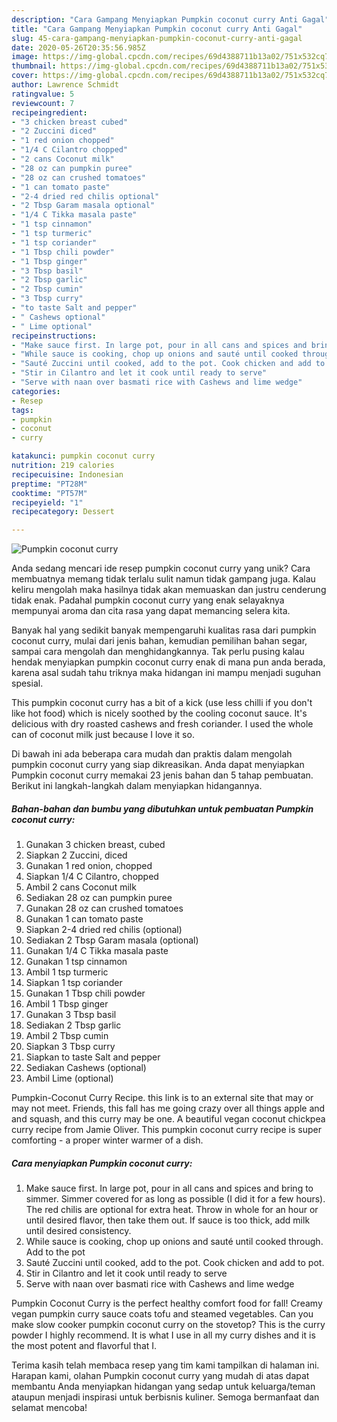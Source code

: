 ```yaml
---
description: "Cara Gampang Menyiapkan Pumpkin coconut curry Anti Gagal"
title: "Cara Gampang Menyiapkan Pumpkin coconut curry Anti Gagal"
slug: 45-cara-gampang-menyiapkan-pumpkin-coconut-curry-anti-gagal
date: 2020-05-26T20:35:56.985Z
image: https://img-global.cpcdn.com/recipes/69d4388711b13a02/751x532cq70/pumpkin-coconut-curry-recipe-main-photo.jpg
thumbnail: https://img-global.cpcdn.com/recipes/69d4388711b13a02/751x532cq70/pumpkin-coconut-curry-recipe-main-photo.jpg
cover: https://img-global.cpcdn.com/recipes/69d4388711b13a02/751x532cq70/pumpkin-coconut-curry-recipe-main-photo.jpg
author: Lawrence Schmidt
ratingvalue: 5
reviewcount: 7
recipeingredient:
- "3 chicken breast cubed"
- "2 Zuccini diced"
- "1 red onion chopped"
- "1/4 C Cilantro chopped"
- "2 cans Coconut milk"
- "28 oz can pumpkin puree"
- "28 oz can crushed tomatoes"
- "1 can tomato paste"
- "2-4 dried red chilis optional"
- "2 Tbsp Garam masala optional"
- "1/4 C Tikka masala paste"
- "1 tsp cinnamon"
- "1 tsp turmeric"
- "1 tsp coriander"
- "1 Tbsp chili powder"
- "1 Tbsp ginger"
- "3 Tbsp basil"
- "2 Tbsp garlic"
- "2 Tbsp cumin"
- "3 Tbsp curry"
- "to taste Salt and pepper"
- " Cashews optional"
- " Lime optional"
recipeinstructions:
- "Make sauce first. In large pot, pour in all cans and spices and bring to simmer. Simmer covered for as long as possible (I did it for a few hours). The red chilis are optional for extra heat. Throw in whole for an hour or until desired flavor, then take them out. If sauce is too thick, add milk until desired consistency."
- "While sauce is cooking, chop up onions and sauté until cooked through. Add to the pot"
- "Sauté Zuccini until cooked, add to the pot. Cook chicken and add to pot."
- "Stir in Cilantro and let it cook until ready to serve"
- "Serve with naan over basmati rice with Cashews and lime wedge"
categories:
- Resep
tags:
- pumpkin
- coconut
- curry

katakunci: pumpkin coconut curry 
nutrition: 219 calories
recipecuisine: Indonesian
preptime: "PT28M"
cooktime: "PT57M"
recipeyield: "1"
recipecategory: Dessert

---
```



![Pumpkin coconut curry](https://img-global.cpcdn.com/recipes/69d4388711b13a02/751x532cq70/pumpkin-coconut-curry-recipe-main-photo.jpg)

Anda sedang mencari ide resep pumpkin coconut curry yang unik? Cara membuatnya memang tidak terlalu sulit namun tidak gampang juga. Kalau keliru mengolah maka hasilnya tidak akan memuaskan dan justru cenderung tidak enak. Padahal pumpkin coconut curry yang enak selayaknya mempunyai aroma dan cita rasa yang dapat memancing selera kita.

Banyak hal yang sedikit banyak mempengaruhi kualitas rasa dari pumpkin coconut curry, mulai dari jenis bahan, kemudian pemilihan bahan segar, sampai cara mengolah dan menghidangkannya. Tak perlu pusing kalau hendak menyiapkan pumpkin coconut curry enak di mana pun anda berada, karena asal sudah tahu triknya maka hidangan ini mampu menjadi suguhan spesial.

This pumpkin coconut curry has a bit of a kick (use less chilli if you don&#39;t like hot food) which is nicely soothed by the cooling coconut sauce. It&#39;s delicious with dry roasted cashews and fresh coriander. I used the whole can of coconut milk just because I love it so.


Di bawah ini ada beberapa cara mudah dan praktis dalam mengolah pumpkin coconut curry yang siap dikreasikan. Anda dapat menyiapkan Pumpkin coconut curry memakai 23 jenis bahan dan 5 tahap pembuatan. Berikut ini langkah-langkah dalam menyiapkan hidangannya.

<!--inarticleads1-->

##### Bahan-bahan dan bumbu yang dibutuhkan untuk pembuatan Pumpkin coconut curry:

1. Gunakan 3 chicken breast, cubed
1. Siapkan 2 Zuccini, diced
1. Gunakan 1 red onion, chopped
1. Siapkan 1/4 C Cilantro, chopped
1. Ambil 2 cans Coconut milk
1. Sediakan 28 oz can pumpkin puree
1. Gunakan 28 oz can crushed tomatoes
1. Gunakan 1 can tomato paste
1. Siapkan 2-4 dried red chilis (optional)
1. Sediakan 2 Tbsp Garam masala (optional)
1. Gunakan 1/4 C Tikka masala paste
1. Gunakan 1 tsp cinnamon
1. Ambil 1 tsp turmeric
1. Siapkan 1 tsp coriander
1. Gunakan 1 Tbsp chili powder
1. Ambil 1 Tbsp ginger
1. Gunakan 3 Tbsp basil
1. Sediakan 2 Tbsp garlic
1. Ambil 2 Tbsp cumin
1. Siapkan 3 Tbsp curry
1. Siapkan to taste Salt and pepper
1. Sediakan  Cashews (optional)
1. Ambil  Lime (optional)


Pumpkin-Coconut Curry Recipe. this link is to an external site that may or may not meet. Friends, this fall has me going crazy over all things apple and and squash, and this curry may be one. A beautiful vegan coconut chickpea curry recipe from Jamie Oliver. This pumpkin coconut curry recipe is super comforting - a proper winter warmer of a dish. 

<!--inarticleads2-->

##### Cara menyiapkan Pumpkin coconut curry:

1. Make sauce first. In large pot, pour in all cans and spices and bring to simmer. Simmer covered for as long as possible (I did it for a few hours). The red chilis are optional for extra heat. Throw in whole for an hour or until desired flavor, then take them out. If sauce is too thick, add milk until desired consistency.
1. While sauce is cooking, chop up onions and sauté until cooked through. Add to the pot
1. Sauté Zuccini until cooked, add to the pot. Cook chicken and add to pot.
1. Stir in Cilantro and let it cook until ready to serve
1. Serve with naan over basmati rice with Cashews and lime wedge


Pumpkin Coconut Curry is the perfect healthy comfort food for fall! Creamy vegan pumpkin curry sauce coats tofu and steamed vegetables. Can you make slow cooker pumpkin coconut curry on the stovetop? This is the curry powder I highly recommend. It is what I use in all my curry dishes and it is the most potent and flavorful that I. 

Terima kasih telah membaca resep yang tim kami tampilkan di halaman ini. Harapan kami, olahan Pumpkin coconut curry yang mudah di atas dapat membantu Anda menyiapkan hidangan yang sedap untuk keluarga/teman ataupun menjadi inspirasi untuk berbisnis kuliner. Semoga bermanfaat dan selamat mencoba!
